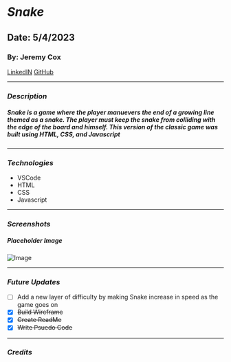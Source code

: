 # **_Snake_**

## Date: 5/4/2023

### By: Jeremy Cox

[LinkedIN](https://www.linkedin.com/in/jeremy-cox-/)
[GitHub](https://www.github.com/remifreyo/Snake)

---

### **_Description_**

##### Snake is a game where the player manuevers the end of a growing line themed as a snake. The player must keep the snake from colliding with the edge of the board and himself. This version of the classic game was built using HTML, CSS, and Javascript

---

### **_Technologies_**

- VSCode
- HTML
- CSS
- Javascript

---

### **_Screenshots_**

##### Placeholder Image

![Image](https://i.pinimg.com/originals/bc/e3/d1/bce3d16b46ff6fd3188ee8fc915d8843.jpg)

---

### **_Future Updates_**

- [ ] Add a new layer of difficulty by making Snake increase in speed as the game goes on
- [x] ~~Build Wireframe~~
- [x] ~~Create ReadMe~~
- [x] ~~Write Psuedo Code~~

---

### **_Credits_**
